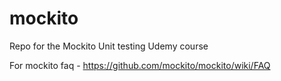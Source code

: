 # mockito
Repo for the Mockito Unit testing Udemy course

For mockito faq - https://github.com/mockito/mockito/wiki/FAQ
